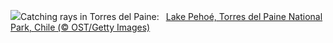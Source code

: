 ![](https://www.bing.com/th?id=OHR.LagoPehoe_EN-US6983781896_UHD.jpg&w=1000)Catching rays in Torres del Paine:&nbsp;&ensp;[Lake Pehoé, Torres del Paine National Park, Chile (© OST/Getty Images)](https://www.bing.com/th?id=OHR.LagoPehoe_EN-US6983781896_UHD.jpg)
<br><br/>
